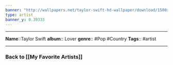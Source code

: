 ```yaml
---
banner: "http://wallpapers.net/taylor-swift-hd-wallpaper/download/1500x500.jpg"
type: artist
banner_y: 0.39333
---
```

---
**Name**::Taylor Swift
**album**:: Lover
**genre**:: #Pop #Country 
**Tags**:: #artist 

---


### Back to [[My Favorite Artists]]
